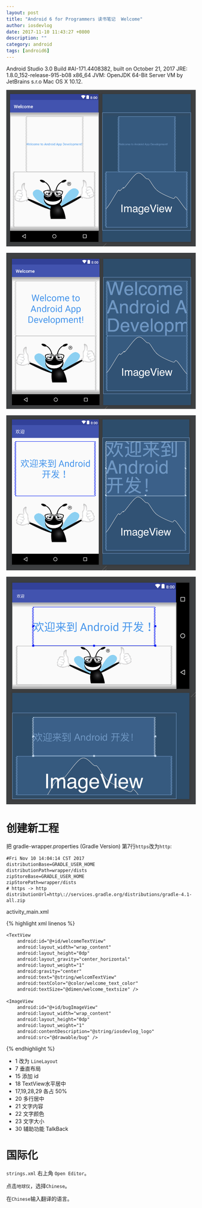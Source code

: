 ```yaml
---
layout: post
title: "Android 6 for Programmers 读书笔记  Welcome"
author: iosdevlog
date: 2017-11-10 11:43:27 +0800
description: ""
category: android
tags: [android6]
---
```


Android Studio 3.0
Build #AI-171.4408382, built on October 21, 2017
JRE: 1.8.0_152-release-915-b08 x86_64
JVM: OpenJDK 64-Bit Server VM by JetBrains s.r.o
Mac OS X 10.12.

![1](/assets/images/Android/Android6/1/1.png)

![2](/assets/images/Android/Android6/1/2.png)

![3](/assets/images/Android/Android6/1/3.png)

![4](/assets/images/Android/Android6/1/4.png)

# 创建新工程

把 gradle-wrapper.properties (Gradle Version) 第7行`https`改为`http`:

```
#Fri Nov 10 14:04:14 CST 2017
distributionBase=GRADLE_USER_HOME
distributionPath=wrapper/dists
zipStoreBase=GRADLE_USER_HOME
zipStorePath=wrapper/dists
# https -> http
distributionUrl=http\://services.gradle.org/distributions/gradle-4.1-all.zip
```

activity_main.xml

{% highlight xml linenos %}
<?xml version="1.0" encoding="utf-8"?>
<LinearLayout xmlns:android="http://schemas.android.com/apk/res/android"
    xmlns:tools="http://schemas.android.com/tools"
    android:id="@+id/welcomeLinearLayout"
    android:layout_width="match_parent"
    android:layout_height="match_parent"
    android:orientation="vertical"
    android:paddingBottom="@dimen/activity_vertical_margin"
    android:paddingLeft="@dimen/activity_horizontal_margin"
    android:paddingRight="@dimen/activity_horizontal_margin"
    android:paddingTop="@dimen/activity_vertical_margin"
    tools:context="com.iosdevlog.welcome.MainActivity">

    <TextView
        android:id="@+id/welcomeTextView"
        android:layout_width="wrap_content"
        android:layout_height="0dp"
        android:layout_gravity="center_horizontal"
        android:layout_weight="1"
        android:gravity="center"
        android:text="@string/welcomTextView"
        android:textColor="@color/welcome_text_color"
        android:textSize="@dimen/welcome_textsize" />

    <ImageView
        android:id="@+id/bugImageView"
        android:layout_width="wrap_content"
        android:layout_height="0dp"
        android:layout_weight="1"
        android:contentDescription="@string/iosdevlog_logo"
        android:src="@drawable/bug" />

</LinearLayout>
{% endhighlight %}

* 1 改为 `LineLayout`
* 7  垂直布局
* 15 添加 id
* 18 TextView水平居中
* 17,19,28,29 各占 50%
* 20 多行居中
* 21 文字内容
* 22 文字颜色
* 23 文字大小
* 30 辅助功能 TalkBack

# 国际化

`strings.xml` 右上角 `Open Editor`。

点击`地球仪`，选择`Chinese`。

在`Chinese`输入翻译的语言。
